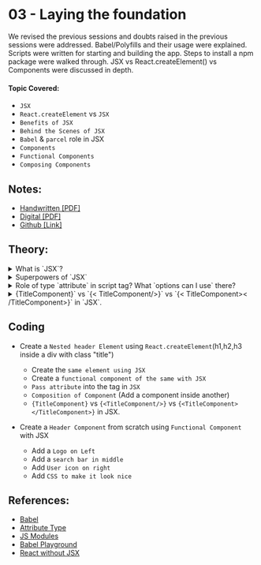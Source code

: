# 03 - Laying the foundation

We revised the previous sessions and doubts raised in the previous sessions were addressed. Babel/Polyfills and their usage were explained. Scripts were written for starting and building the app. Steps to install a npm package were walked through. JSX vs React.createElement() vs Components were discussed in depth.

#### Topic Covered:

- `JSX`
- `React.createElement` vs `JSX`
- `Benefits of JSX`
- `Behind the Scenes of JSX`
- `Babel` & `parcel` role in JSX
- `Components`
- `Functional Components`
- `Composing Components`

## Notes:

- [Handwritten [PDF]](https://github.com/deltanode/react-playground/blob/main/00-React-Notes/Chapter%2003%20-%20Laying%20the%20Foundation%20-%20HandWritten%20Notes.pdf)
- [Digital [PDF]](https://github.com/deltanode/react-playground/blob/main/00-React-Notes/Chapter%2003%20-%20Laying%20the%20Foundation%20-%20Digital%20Notes.pdf)
- [Github [Link]](https://github.com/deltanode/react-playground/blob/main/03-laying-the-foundation/notes.md)

## Theory:

<!-- *******************************-->
<details>
<summary>What is `JSX`?</summary><br>
<blockquote>

`JSX` stands for JavaScript XML. 
  
  `JSX` is neither a string nor a html tag but a <b>syntactic sugar</b> for the React object. It is a `html-like syntax` inside `js` code for creating react elements. By using JSX, instead of writting markup (html) and logic(js) separately, the separation of concerns (SoC) is emphasized based on loosely coupled units called 'Components' which contains both. 

  <b>Broswer does not understand JSX</b> and a transpiler/compiler is required to convert this to browser understandable js code. Eg: Babel

JSX ------> React.createElement() -----> React element ----> Object to be rendered in the DOM

### Eg: using JSX:
```
const myElement = <h1>I Love JSX!</h1>;
const root = ReactDOM.createRoot(document.getElementById('root'));
root.render(myElement);
```
### Eg: Without JSX:
```
const myElement = React.createElement('h1', {}, 'I do not use JSX!');
const root = ReactDOM.createRoot(document.getElementById('root'));
root.render(myElement);
```
</blockquote><br>
</details>

<!-- *******************************-->
<details>
<summary>Superpowers of `JSX`</summary><br>
<blockquote>



</blockquote><br>
</details>

<!-- *******************************-->
<details>
<summary>Role of type `attribute` in script tag? What `options can I use` there?</summary><br>
<blockquote>



</blockquote><br>
</details>
 
 <!-- *******************************-->
<details>
<summary>{TitleComponent}` vs `{< TitleComponent/>}` vs `{< TitleComponent>< /TitleComponent>}` in `JSX`.</summary><br>
<blockquote>



</blockquote><br>
</details>
<!-- *******************************-->

## Coding

- Create a `Nested header Element` using `React.createElement`(h1,h2,h3 inside a div with class "title")

  - Create the `same element using JSX`
  - Create a `functional component of the same with JSX`
  - `Pass attribute` into the tag in `JSX`
  - `Composition of Component` (Add a component inside another)
  - `{TitleComponent}` vs `{<TitleComponent/>}` vs `{<TitleComponent></TitleComponent>}` in JSX.

- Create a `Header Component` from scratch using `Functional Component` with JSX
  - Add a `Logo on Left`
  - Add a `search bar in middle`
  - Add `User icon on right`
  - Add `CSS to make it look nice`

## References:

- [Babel](https://babeljs.io/)
- [Attribute Type](https://developer.mozilla.org/en-US/docs/Web/HTML/Element/script#attr-type)
- [JS Modules](https://developer.mozilla.org/en-US/docs/Web/JavaScript/Guide/Modules)
- [Babel Playground](https://babeljs.io/repl#)
- [React without JSX](https://reactjs.org/docs/react-without-jsx.html)

  
 <!-- *******************************-->
<!--
<details>
<summary>{TitleComponent}` vs `{< TitleComponent/>}` vs `{< TitleComponent>< /TitleComponent>}` in `JSX`.</summary><br>
<blockquote>



</blockquote><br>
</details>
-->
<!-- *******************************-->
